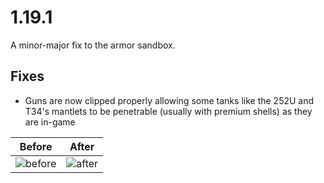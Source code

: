 # 1.19.1

A minor-major fix to the armor sandbox.

## Fixes

- Guns are now clipped properly allowing some tanks like the 252U and T34's mantlets to be penetrable (usually with premium shells) as they are in-game

| Before                                     | After                                     |
| ------------------------------------------ | ----------------------------------------- |
| ![before](https://i.imgur.com/wB0kuk0.png) | ![after](https://i.imgur.com/vxp8wB0.png) |
